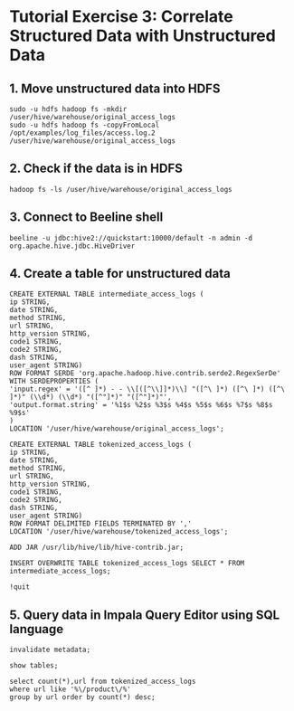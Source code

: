 # Tutorial Exercise 3: Correlate Structured Data with Unstructured Data

## 1. Move unstructured data into HDFS
```
sudo -u hdfs hadoop fs -mkdir /user/hive/warehouse/original_access_logs
sudo -u hdfs hadoop fs -copyFromLocal /opt/examples/log_files/access.log.2 /user/hive/warehouse/original_access_logs
```

## 2. Check if the data is in HDFS
```
hadoop fs -ls /user/hive/warehouse/original_access_logs
```

## 3. Connect to Beeline shell
```
beeline -u jdbc:hive2://quickstart:10000/default -n admin -d org.apache.hive.jdbc.HiveDriver
```

## 4. Create a table for unstructured data
```
CREATE EXTERNAL TABLE intermediate_access_logs (
ip STRING,
date STRING,
method STRING,
url STRING,
http_version STRING,
code1 STRING,
code2 STRING,
dash STRING,
user_agent STRING)
ROW FORMAT SERDE 'org.apache.hadoop.hive.contrib.serde2.RegexSerDe'
WITH SERDEPROPERTIES (
'input.regex' = '([^ ]*) - - \\[([^\\]]*)\\] "([^\ ]*) ([^\ ]*) ([^\ ]*)" (\\d*) (\\d*) "([^"]*)" "([^"]*)"',
'output.format.string' = '%1$s %2$s %3$s %4$s %5$s %6$s %7$s %8$s %9$s'
)
LOCATION '/user/hive/warehouse/original_access_logs';

CREATE EXTERNAL TABLE tokenized_access_logs (
ip STRING,
date STRING,
method STRING,
url STRING,
http_version STRING,
code1 STRING,
code2 STRING,
dash STRING,
user_agent STRING)
ROW FORMAT DELIMITED FIELDS TERMINATED BY ','
LOCATION '/user/hive/warehouse/tokenized_access_logs';

ADD JAR /usr/lib/hive/lib/hive-contrib.jar;

INSERT OVERWRITE TABLE tokenized_access_logs SELECT * FROM intermediate_access_logs;

!quit
```

## 5. Query data in Impala Query Editor using SQL language
```
invalidate metadata;

show tables;

select count(*),url from tokenized_access_logs
where url like '%\/product\/%'
group by url order by count(*) desc;
```
